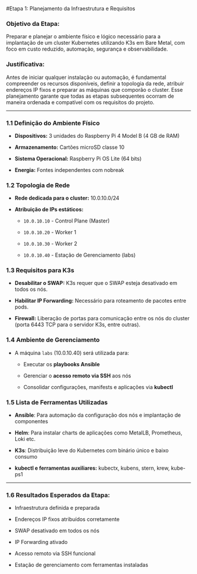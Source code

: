 #Etapa 1: Planejamento da Infraestrutura e Requisitos

### Objetivo da Etapa:

Preparar e planejar o ambiente físico e lógico necessário para a implantação de um cluster Kubernetes utilizando K3s em Bare Metal, com foco em custo reduzido, automação, segurança e observabilidade.

### Justificativa:

Antes de iniciar qualquer instalação ou automação, é fundamental compreender os recursos disponíveis, definir a topologia da rede, atribuir endereços IP fixos e preparar as máquinas que comporão o cluster. Esse planejamento garante que todas as etapas subsequentes ocorram de maneira ordenada e compatível com os requisitos do projeto.

* * *

### 1.1 Definição do Ambiente Físico

- **Dispositivos:** 3 unidades do Raspberry Pi 4 Model B (4 GB de RAM)
    
- **Armazenamento:** Cartões microSD classe 10
    
- **Sistema Operacional:** Raspberry Pi OS Lite (64 bits)
    
- **Energia:** Fontes independentes com nobreak
    

### 1.2 Topologia de Rede

- **Rede dedicada para o cluster:** 10.0.10.0/24
    
- **Atribuição de IPs estáticos:**
    
    - `10.0.10.10` - Control Plane (Master)
        
    - `10.0.10.20` - Worker 1
        
    - `10.0.10.30` - Worker 2
        
    - `10.0.10.40` - Estação de Gerenciamento (labs)
        

### 1.3 Requisitos para K3s

- **Desabilitar o SWAP:** K3s requer que o SWAP esteja desativado em todos os nós.
    
- **Habilitar IP Forwarding:** Necessário para roteamento de pacotes entre pods.
    
- **Firewall:** Liberação de portas para comunicação entre os nós do cluster (porta 6443 TCP para o servidor K3s, entre outras).
    

### 1.4 Ambiente de Gerenciamento

- A máquina `labs` (10.0.10.40) será utilizada para:
    
    - Executar os **playbooks Ansible**
        
    - Gerenciar o **acesso remoto via SSH** aos nós
        
    - Consolidar configurações, manifests e aplicações via **kubectl**
        

### 1.5 Lista de Ferramentas Utilizadas

- **Ansible**: Para automação da configuração dos nós e implantação de componentes
    
- **Helm**: Para instalar charts de aplicações como MetalLB, Prometheus, Loki etc.
    
- **K3s**: Distribuição leve do Kubernetes com binário único e baixo consumo
    
- **kubectl e ferramentas auxiliares:** kubectx, kubens, stern, krew, kube-ps1
    

* * *

### 1.6 Resultados Esperados da Etapa:

- Infraestrutura definida e preparada
    
- Endereços IP fixos atribuídos corretamente
    
- SWAP desativado em todos os nós
    
- IP Forwarding ativado
    
- Acesso remoto via SSH funcional
    
- Estação de gerenciamento com ferramentas instaladas